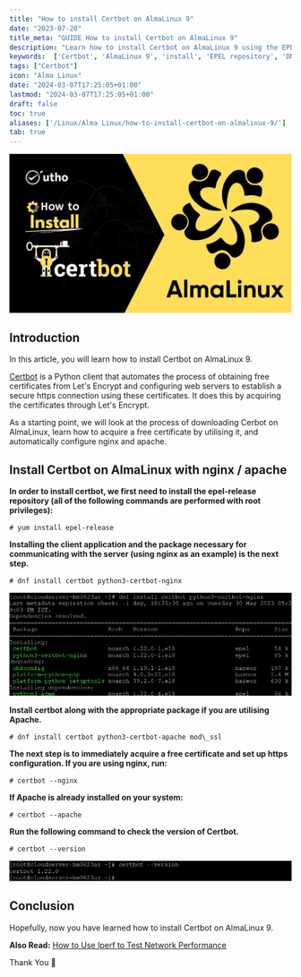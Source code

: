 ```yaml
---
title: "How to install Certbot on AlmaLinux 9"
date: "2023-07-20"
title_meta: "GUIDE How to install Certbot on AlmaLinux 9"
description: "Learn how to install Certbot on AlmaLinux 9 using the EPEL repository and DNF package manager. Configure SSL/TLS certificates with the Nginx plugin and automate renewal with Let's Encrypt for secure HTTPS connections."
keywords:  ['Certbot', 'AlmaLinux 9', 'install', 'EPEL repository', 'DNF', 'Nginx plugin', 'SSL/TLS certificates']
tags: ["Certbot"]
icon: "Alma Linux"
date: "2024-03-07T17:25:05+01:00"
lastmod: "2024-03-07T17:25:05+01:00" 
draft: false
toc: true
aliases: ['/Linux/Alma Linux/how-to-install-certbot-on-almalinux-9/']
tab: true
---
```


![How to install Certbot on AlmaLinux 9](images/How-to-install-Certbot-on-AlmaLinux-9-1-1024x576.jpg)

## Introduction

In this article, you will learn how to install Certbot on AlmaLinux 9.

[Certbot](https://en.wikipedia.org/wiki/Let%27s_Encrypt) is a Python client that automates the process of obtaining free certificates from Let's Encrypt and configuring web servers to establish a secure https connection using these certificates. It does this by acquiring the certificates through Let's Encrypt.

As a starting point, we will look at the process of downloading Cerbot on AlmaLinux, learn how to acquire a free certificate by utilising it, and automatically configure nginx and apache.

## Install Certbot on AlmaLinux with nginx / apache

**In order to install certbot, we first need to install the epel-release repository (all of the following commands are performed with root privileges):**

```
# yum install epel-release

```

**Installing the client application and the package necessary for communicating with the server (using nginx as an example) is the next step.**

```
# dnf install certbot python3-certbot-nginx

```

![How to install Certbot on AlmaLinux 9](images/image-1108.png)

**Install certbot along with the appropriate package if you are utilising Apache.**

```
# dnf install certbot python3-certbot-apache mod\_ssl

```

**The next step is to immediately acquire a free certificate and set up https configuration. If you are using nginx, run:**

```
# certbot --nginx

```

**If Apache is already installed on your system:**

```
# certbot --apache

```

**Run the following command to check the version of Certbot.**

```
# certbot --version

```

![install Certbot on AlmaLinux](images/image-1109.png)

## Conclusion

Hopefully, now you have learned how to install Certbot on AlmaLinux 9.

**Also Read:** [How to Use Iperf to Test Network Performance](https://utho.com/docs/tutorial/how-to-use-iperf-to-test-network-performance/)

Thank You 🙂
